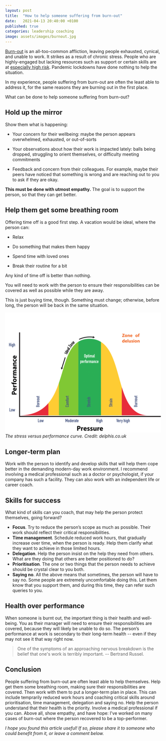 ```yaml
---
layout: post
title:  "How to help someone suffering from burn-out"
date:   2021-04-13 20:40:00 +0100
published: true
categories: leadership coaching
image: assets/images/burnout.jpg
---
```



[Burn-out](https://www.psychologytoday.com/us/basics/burnout) is an all-too-common affliction, leaving people exhausted, cynical, and unable to work. It strikes as a result of chronic stress. People who are highly-engaged but lacking resources such as support or certain skills are at [especially high risk](https://hbr.org/2018/02/1-in-5-highly-engaged-employees-is-at-risk-of-burnout). Pandemic lockdowns have done nothing to help the situation.

In my experience, people suffering from burn-out are often the least able to address it, for the same reasons they are burning out in the first place.

What can be done to help someone suffering from burn-out?

## Hold up the mirror

Show them what is happening:

- Your concern for their wellbeing: maybe the person appears overwhelmed, exhausted, or out-of-sorts

- Your observations about how their work is impacted lately: balls being dropped, struggling to orient themselves, or difficulty meeting commitments

- Feedback and concern from their colleagues. For example, maybe their peers have noticed that something is wrong and are reaching out to you to ask if they are okay.

**This must be done with utmost empathy.** The goal is to support the person, so that they can get better.

## Help them get some breathing room

Offering time off is a good first step. A vacation would be ideal, where the person can:

- Relax

- Do something that makes them
happy

- Spend time with loved ones

- Break their routine for a bit

Any kind of time off is better than nothing.

You will need to work with the person to ensure their responsibilities can be covered as well as possible while they are away.

This is just buying time, though. Something must change; otherwise, before long, the person will be back in the same situation.

![Stress versus performance curve](/assets/images/stress-curve.png)
*The stress versus performance curve. Credit: delphis.co.uk* 

## Longer-term plan

Work with the person to identify and develop skills that will help them cope better in the demanding modern-day work environment. I recommend involving a medical professional such as a doctor or psychologist, if your company has such a facility. They can also work with an independent life or career coach.

## Skills for success

What kind of skills can you coach, that may help the person protect themselves, going forward?

- **Focus**. Try to reduce the person’s scope as much as possible. Their work should reflect their critical responsibilities.
- **Time management**. Schedule reduced work hours, that gradually increase over time, when the person is ready. Help them clarify what they want to achieve in those limited hours.
- **Delegation**. Help the person insist on the help they need from others. What are they doing that others are better positioned to do?
- **Prioritisation**. The one or two things that the person needs to achieve should be crystal clear to you both.
- **Saying no**. All the above means that sometimes, the person will have to say no. Some people are extremely uncomfortable doing this. Let them know that you support them, and during this time, they can refer such queries to you.

## Health over performance 

When someone is burnt out, the important thing is their health and well-being. You as their manager will need to ensure their responsibilities are covered, because they will likely be unable to do so. The person’s performance at work is secondary to their long-term health -- even if they may not see it that way right now.

> One of the symptoms of an approaching nervous breakdown is the belief that one's work is terribly important. -- Bertrand Russel.

## Conclusion

People suffering from burn-out are often least able to help themselves. Help get them some breathing room, making sure their responsibilities are covered. Then work with them to put a longer-term plan in place. This can include temprarily reduced  work hours and coaching critical skills around prioritisation, time management, delegation and saying no. Help the person understand that their health is the priority. Involve a medical professional if you can. Above all, show empathy, and have hope: I've worked on many cases of burn-out where the person  recovered to be a top-performer.

*I hope you found this article useful! If so, please share it to someone who could benefit from it, or leave a comment below.*